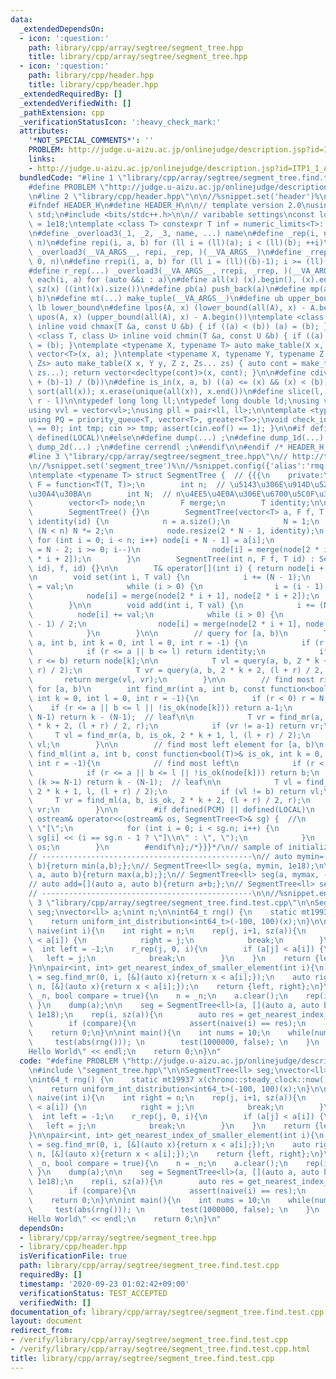 ```yaml
---
data:
  _extendedDependsOn:
  - icon: ':question:'
    path: library/cpp/array/segtree/segment_tree.hpp
    title: library/cpp/array/segtree/segment_tree.hpp
  - icon: ':question:'
    path: library/cpp/header.hpp
    title: library/cpp/header.hpp
  _extendedRequiredBy: []
  _extendedVerifiedWith: []
  _pathExtension: cpp
  _verificationStatusIcon: ':heavy_check_mark:'
  attributes:
    '*NOT_SPECIAL_COMMENTS*': ''
    PROBLEM: http://judge.u-aizu.ac.jp/onlinejudge/description.jsp?id=ITP1_1_A
    links:
    - http://judge.u-aizu.ac.jp/onlinejudge/description.jsp?id=ITP1_1_A
  bundledCode: "#line 1 \"library/cpp/array/segtree/segment_tree.find.test.cpp\"\n\
    #define PROBLEM \"http://judge.u-aizu.ac.jp/onlinejudge/description.jsp?id=ITP1_1_A\"\
    \n#line 2 \"library/cpp/header.hpp\"\n\n//%snippet.set('header')%\n//%snippet.fold()%\n\
    #ifndef HEADER_H\n#define HEADER_H\n\n// template version 2.0\nusing namespace\
    \ std;\n#include <bits/stdc++.h>\n\n// varibable settings\nconst long long INF\
    \ = 1e18;\ntemplate <class T> constexpr T inf = numeric_limits<T>::max() / 2.1;\n\
    \n#define _overload3(_1, _2, _3, name, ...) name\n#define _rep(i, n) repi(i, 0,\
    \ n)\n#define repi(i, a, b) for (ll i = (ll)(a); i < (ll)(b); ++i)\n#define rep(...)\
    \ _overload3(__VA_ARGS__, repi, _rep, )(__VA_ARGS__)\n#define _rrep(i, n) rrepi(i,\
    \ 0, n)\n#define rrepi(i, a, b) for (ll i = (ll)((b)-1); i >= (ll)(a); --i)\n\
    #define r_rep(...) _overload3(__VA_ARGS__, rrepi, _rrep, )(__VA_ARGS__)\n#define\
    \ each(i, a) for (auto &&i : a)\n#define all(x) (x).begin(), (x).end()\n#define\
    \ sz(x) ((int)(x).size())\n#define pb(a) push_back(a)\n#define mp(a, b) make_pair(a,\
    \ b)\n#define mt(...) make_tuple(__VA_ARGS__)\n#define ub upper_bound\n#define\
    \ lb lower_bound\n#define lpos(A, x) (lower_bound(all(A), x) - A.begin())\n#define\
    \ upos(A, x) (upper_bound(all(A), x) - A.begin())\ntemplate <class T, class U>\
    \ inline void chmax(T &a, const U &b) { if ((a) < (b)) (a) = (b); }\ntemplate\
    \ <class T, class U> inline void chmin(T &a, const U &b) { if ((a) > (b)) (a)\
    \ = (b); }\ntemplate <typename X, typename T> auto make_table(X x, T a) { return\
    \ vector<T>(x, a); }\ntemplate <typename X, typename Y, typename Z, typename...\
    \ Zs> auto make_table(X x, Y y, Z z, Zs... zs) { auto cont = make_table(y, z,\
    \ zs...); return vector<decltype(cont)>(x, cont); }\n\n#define cdiv(a, b) (((a)\
    \ + (b)-1) / (b))\n#define is_in(x, a, b) ((a) <= (x) && (x) < (b))\n#define uni(x)\
    \ sort(all(x)); x.erase(unique(all(x)), x.end())\n#define slice(l, r) substr(l,\
    \ r - l)\n\ntypedef long long ll;\ntypedef long double ld;\nusing vl = vector<ll>;\n\
    using vvl = vector<vl>;\nusing pll = pair<ll, ll>;\n\ntemplate <typename T>\n\
    using PQ = priority_queue<T, vector<T>, greater<T>>;\nvoid check_input() { assert(cin.eof()\
    \ == 0); int tmp; cin >> tmp; assert(cin.eof() == 1); }\n\n#if defined(PCM) ||\
    \ defined(LOCAL)\n#else\n#define dump(...) ;\n#define dump_1d(...) ;\n#define\
    \ dump_2d(...) ;\n#define cerrendl ;\n#endif\n\n#endif /* HEADER_H */\n//%snippet.end()%\n\
    #line 3 \"library/cpp/array/segtree/segment_tree.hpp\"\n// http://tsutaj.hatenablog.com/entry/2017/03/29/204841\n\
    \n//%snippet.set('segment_tree')%\n//%snippet.config({'alias':'rmq'})%\n//%snippet.fold()%\n\
    \ntemplate <typename T> struct SegmentTree {  // {{{\n    private:\n        using\
    \ F = function<T(T, T)>;\n        int n;  // \u5143\u306E\u914D\u5217\u306E\u30B5\
    \u30A4\u30BA\n        int N;  // n\u4EE5\u4E0A\u306E\u6700\u5C0F\u306E2\u51AA\n\
    \        vector<T> node;\n        F merge;\n        T identity;\n\n    public:\n\
    \        SegmentTree() {}\n        SegmentTree(vector<T> a, F f, T id) : merge(f),\
    \ identity(id) {\n            n = a.size();\n            N = 1;\n            while\
    \ (N < n) N *= 2;\n            node.resize(2 * N - 1, identity);\n           \
    \ for (int i = 0; i < n; i++) node[i + N - 1] = a[i];\n            for (int i\
    \ = N - 2; i >= 0; i--)\n                node[i] = merge(node[2 * i + 1], node[2\
    \ * i + 2]);\n        }\n        SegmentTree(int n, F f, T id) : SegmentTree(vector<T>(n,\
    \ id), f, id) {}\n\n        T& operator[](int i) { return node[i + N - 1]; }\n\
    \n        void set(int i, T val) {\n            i += (N - 1);\n            node[i]\
    \ = val;\n            while (i > 0) {\n                i = (i - 1) / 2;\n    \
    \            node[i] = merge(node[2 * i + 1], node[2 * i + 2]);\n            }\n\
    \        }\n\n        void add(int i, T val) {\n            i += (N - 1);\n  \
    \          node[i] += val;\n            while (i > 0) {\n                i = (i\
    \ - 1) / 2;\n                node[i] = merge(node[2 * i + 1], node[2 * i + 2]);\n\
    \            }\n        }\n\n        // query for [a, b)\n        T query(int\
    \ a, int b, int k = 0, int l = 0, int r = -1) {\n            if (r < 0) r = N;\n\
    \            if (r <= a || b <= l) return identity;\n            if (a <= l &&\
    \ r <= b) return node[k];\n\n            T vl = query(a, b, 2 * k + 1, l, (l +\
    \ r) / 2);\n            T vr = query(a, b, 2 * k + 2, (l + r) / 2, r);\n     \
    \       return merge(vl, vr);\n        }\n\n        // find most right element\
    \ for [a, b)\n        int find_mr(int a, int b, const function<bool(T)>& is_ok,\
    \ int k = 0, int l = 0, int r = -1){\n            if (r < 0) r = N;\n        \
    \    if (r <= a || b <= l || !is_ok(node[k])) return a-1;\n            if (k >=\
    \ N-1) return k - (N-1);  // leaf\n\n            T vr = find_mr(a, b, is_ok, 2\
    \ * k + 2, (l + r) / 2, r);\n            if (vr != a-1) return vr;\n\n       \
    \     T vl = find_mr(a, b, is_ok, 2 * k + 1, l, (l + r) / 2);\n            return\
    \ vl;\n        }\n\n        // find most left element for [a, b)\n        int\
    \ find_ml(int a, int b, const function<bool(T)>& is_ok, int k = 0, int l = 0,\
    \ int r = -1){\n            // find most left\n            if (r < 0) r = N;\n\
    \            if (r <= a || b <= l || !is_ok(node[k])) return b;\n            if\
    \ (k >= N-1) return k - (N-1);  // leaf\n\n            T vl = find_ml(a, b, is_ok,\
    \ 2 * k + 1, l, (l + r) / 2);\n            if (vl != b) return vl;\n\n       \
    \     T vr = find_ml(a, b, is_ok, 2 * k + 2, (l + r) / 2, r);\n            return\
    \ vr;\n        }\n\n        #if defined(PCM) || defined(LOCAL)\n        friend\
    \ ostream& operator<<(ostream& os, SegmentTree<T>& sg) {  //\n            os <<\
    \ \"[\";\n            for (int i = 0; i < sg.n; i++) {\n                os <<\
    \ sg[i] << (i == sg.n - 1 ? \"]\\n\" : \", \");\n            }\n            return\
    \ os;\n        }\n        #endif\n};/*}}}*/\n// sample of initialize SegmentTree:\n\
    // -----------------------------------------------\n// auto mymin=[](auto a, auto\
    \ b){return min(a,b);};\n// SegmentTree<ll> seg(a, mymin, 1e18);\n\n// auto mymax=[](auto\
    \ a, auto b){return max(a,b);};\n// SegmentTree<ll> seg(a, mymax, -1e18);\n\n\
    // auto add=[](auto a, auto b){return a+b;};\n// SegmentTree<ll> seg(a, add, 0);\n\
    // -----------------------------------------------\n\n//%snippet.end()%\n#line\
    \ 3 \"library/cpp/array/segtree/segment_tree.find.test.cpp\"\n\nSegmentTree<ll>\
    \ seg;\nvector<ll> a;\nint n;\n\nint64_t rng() {\n    static mt19937 x(chrono::steady_clock::now().time_since_epoch().count());\n\
    \    return uniform_int_distribution<int64_t>(-100, 100)(x);\n}\n\npair<int, int>\
    \ naive(int i){\n    int right = n;\n    rep(j, i+1, sz(a)){\n        if (a[j]\
    \ < a[i]) {\n            right = j;\n            break;\n        }\n    }\n  \
    \  int left = -1;\n    r_rep(j, 0, i){\n        if (a[j] < a[i]) {\n         \
    \   left = j;\n            break;\n        }\n    }\n    return {left, right};\n\
    }\n\npair<int, int> get_nearest_index_of_smaller_element(int i){\n    auto left\
    \ = seg.find_mr(0, i, [&](auto x){return x < a[i];});\n    auto right = seg.find_ml(i,\
    \ n, [&](auto x){return x < a[i];});\n    return {left, right};\n}\n\nint test(int\
    \ _n, bool compare = true){\n    n = _n;\n    a.clear();\n    rep(i, n){ a.pb(rng()%10);\
    \ }\n    dump(a);\n\n    seg = SegmentTree<ll>(a, [](auto a, auto b){return min(a,b);},\
    \ 1e18);\n    rep(i, sz(a)){\n        auto res = get_nearest_index_of_smaller_element(i);\n\
    \        if (compare){\n            assert(naive(i) == res);\n        }\n    }\n\
    \    return 0;\n}\n\nint main(){\n    int nums = 10;\n    while(nums--){\n   \
    \     test(abs(rng())); \n        test(1000000, false); \n    }\n    cout << \"\
    Hello World\" << endl;\n    return 0;\n}\n"
  code: "#define PROBLEM \"http://judge.u-aizu.ac.jp/onlinejudge/description.jsp?id=ITP1_1_A\"\
    \n#include \"segment_tree.hpp\"\n\nSegmentTree<ll> seg;\nvector<ll> a;\nint n;\n\
    \nint64_t rng() {\n    static mt19937 x(chrono::steady_clock::now().time_since_epoch().count());\n\
    \    return uniform_int_distribution<int64_t>(-100, 100)(x);\n}\n\npair<int, int>\
    \ naive(int i){\n    int right = n;\n    rep(j, i+1, sz(a)){\n        if (a[j]\
    \ < a[i]) {\n            right = j;\n            break;\n        }\n    }\n  \
    \  int left = -1;\n    r_rep(j, 0, i){\n        if (a[j] < a[i]) {\n         \
    \   left = j;\n            break;\n        }\n    }\n    return {left, right};\n\
    }\n\npair<int, int> get_nearest_index_of_smaller_element(int i){\n    auto left\
    \ = seg.find_mr(0, i, [&](auto x){return x < a[i];});\n    auto right = seg.find_ml(i,\
    \ n, [&](auto x){return x < a[i];});\n    return {left, right};\n}\n\nint test(int\
    \ _n, bool compare = true){\n    n = _n;\n    a.clear();\n    rep(i, n){ a.pb(rng()%10);\
    \ }\n    dump(a);\n\n    seg = SegmentTree<ll>(a, [](auto a, auto b){return min(a,b);},\
    \ 1e18);\n    rep(i, sz(a)){\n        auto res = get_nearest_index_of_smaller_element(i);\n\
    \        if (compare){\n            assert(naive(i) == res);\n        }\n    }\n\
    \    return 0;\n}\n\nint main(){\n    int nums = 10;\n    while(nums--){\n   \
    \     test(abs(rng())); \n        test(1000000, false); \n    }\n    cout << \"\
    Hello World\" << endl;\n    return 0;\n}\n"
  dependsOn:
  - library/cpp/array/segtree/segment_tree.hpp
  - library/cpp/header.hpp
  isVerificationFile: true
  path: library/cpp/array/segtree/segment_tree.find.test.cpp
  requiredBy: []
  timestamp: '2020-09-23 01:02:42+09:00'
  verificationStatus: TEST_ACCEPTED
  verifiedWith: []
documentation_of: library/cpp/array/segtree/segment_tree.find.test.cpp
layout: document
redirect_from:
- /verify/library/cpp/array/segtree/segment_tree.find.test.cpp
- /verify/library/cpp/array/segtree/segment_tree.find.test.cpp.html
title: library/cpp/array/segtree/segment_tree.find.test.cpp
---
```

